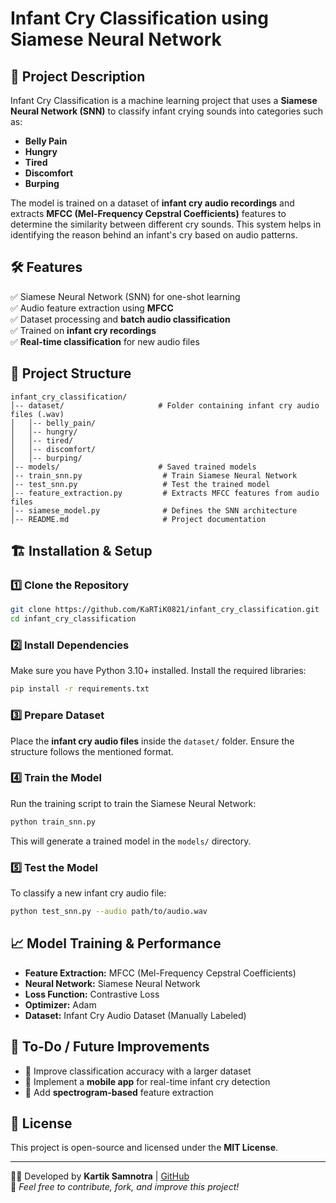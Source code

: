 # Infant Cry Classification using Siamese Neural Network

## 📌 Project Description
Infant Cry Classification is a machine learning project that uses a **Siamese Neural Network (SNN)** to classify infant crying sounds into categories such as:
- **Belly Pain**
- **Hungry**
- **Tired**
- **Discomfort**
- **Burping**

The model is trained on a dataset of **infant cry audio recordings** and extracts **MFCC (Mel-Frequency Cepstral Coefficients)** features to determine the similarity between different cry sounds. This system helps in identifying the reason behind an infant's cry based on audio patterns.

## 🛠 Features
✅ Siamese Neural Network (SNN) for one-shot learning  
✅ Audio feature extraction using **MFCC**  
✅ Dataset processing and **batch audio classification**  
✅ Trained on **infant cry recordings**  
✅ **Real-time classification** for new audio files  

## 📂 Project Structure
```
infant_cry_classification/
│-- dataset/                     # Folder containing infant cry audio files (.wav)
│   │-- belly_pain/
│   │-- hungry/
│   │-- tired/
│   │-- discomfort/
│   │-- burping/
│-- models/                      # Saved trained models
│-- train_snn.py                  # Train Siamese Neural Network
│-- test_snn.py                   # Test the trained model
│-- feature_extraction.py         # Extracts MFCC features from audio files
│-- siamese_model.py              # Defines the SNN architecture
│-- README.md                     # Project documentation
```

## 🏗 Installation & Setup
### 1️⃣ **Clone the Repository**
```sh
git clone https://github.com/KaRTiK0821/infant_cry_classification.git
cd infant_cry_classification
```

### 2️⃣ **Install Dependencies**
Make sure you have Python 3.10+ installed. Install the required libraries:
```sh
pip install -r requirements.txt
```

### 3️⃣ **Prepare Dataset**
Place the **infant cry audio files** inside the `dataset/` folder. Ensure the structure follows the mentioned format.

### 4️⃣ **Train the Model**
Run the training script to train the Siamese Neural Network:
```sh
python train_snn.py
```
This will generate a trained model in the `models/` directory.

### 5️⃣ **Test the Model**
To classify a new infant cry audio file:
```sh
python test_snn.py --audio path/to/audio.wav
```

## 📈 Model Training & Performance
- **Feature Extraction:** MFCC (Mel-Frequency Cepstral Coefficients)
- **Neural Network:** Siamese Neural Network
- **Loss Function:** Contrastive Loss
- **Optimizer:** Adam
- **Dataset:** Infant Cry Audio Dataset (Manually Labeled)

## 📌 To-Do / Future Improvements
- 🔹 Improve classification accuracy with a larger dataset
- 🔹 Implement a **mobile app** for real-time infant cry detection
- 🔹 Add **spectrogram-based** feature extraction

## 📜 License
This project is open-source and licensed under the **MIT License**.

---
👨‍💻 Developed by **Kartik Samnotra** | [GitHub](https://github.com/KaRTiK0821)  
🚀 *Feel free to contribute, fork, and improve this project!*

